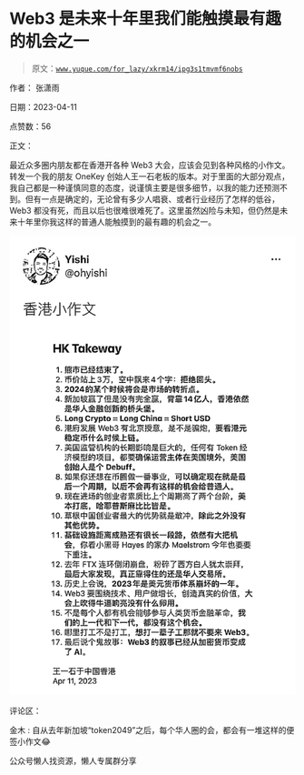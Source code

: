 # Web3 是未来十年里我们能触摸最有趣的机会之一

> 原文：[`www.yuque.com/for_lazy/xkrm14/ipg3s1tmvmf6nobs`](https://www.yuque.com/for_lazy/xkrm14/ipg3s1tmvmf6nobs)



作者： 张潇雨



日期：2023-04-11



点赞数：56

<ne-card data-card-name="hr" data-card-type="block" id="NhomE" data-event-boundary="card">

正文：



最近众多圈内朋友都在香港开各种 Web3 大会，应该会见到各种风格的小作文。转发一个我的朋友 OneKey 创始人王一石老板的版本。对于里面的大部分观点，我自己都是一种谨慎同意的态度，说谨慎主要是很多细节，以我的能力还预测不到。但有一点是确定的，无论曾有多少人唱衰、或者行业经历了怎样的低谷，Web3 都没有死，而且以后也很难很难死了。这里虽然凶险与未知，但仍然是未来十年里你我这样的普通人能触摸到的最有趣的机会之一。



<ne-card data-card-name="image" data-card-type="inline" id="LU4jf" data-event-boundary="card">![](img/93b904d9c10f64f541d634f9855bbf96.png)</ne-card>

<ne-card data-card-name="hr" data-card-type="block" id="FRIL4" data-event-boundary="card">

评论区：



金木 : 自从去年新加坡“token2049”之后，每个华人圈的会，都会有一堆这样的便签小作文😂

<ne-card data-card-name="hr" data-card-type="block" id="dnSfH" data-event-boundary="card">

公众号懒人找资源，懒人专属群分享

</ne-card></ne-card></ne-card>